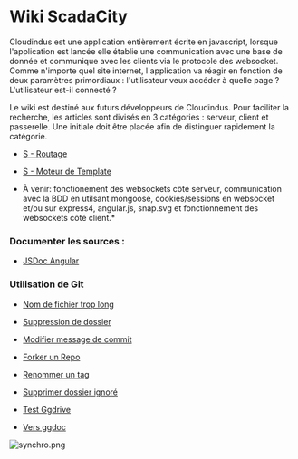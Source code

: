 # Wiki ScadaCity #

Cloudindus est une application entièrement écrite en javascript, lorsque l'application est lancée elle établie une communication avec une base de donnée et communique avec les clients via le protocole des websocket. Comme n'importe quel site internet, l'application va réagir en fonction de deux paramètres primordiaux : l'utilisateur veux accéder à quelle page ? L'utilisateur est-il connecté ?

Le wiki est destiné aux futurs développeurs de Cloudindus. Pour faciliter la recherche, les articles sont divisés en 3 catégories : serveur, client et passerelle. Une initiale doit être placée afin de distinguer rapidement la catégorie. 

* [S - Routage](S%20-%20Routage)
* [S - Moteur de Template](S%20-%20Moteur%20de%20template)

* À venir: fonctionement des websockets côté serveur, communication avec la BDD en utilsant mongoose, cookies/sessions en websocket et/ou sur express4, angular.js, snap.svg et fonctionnement des websockets côté client.*

### Documenter les sources : ###
* [JSDoc Angular](JSDoc%20Angular)

### Utilisation de Git ###
* [Nom de fichier trop long](Git%20Long%20Paths)
* [Suppression de dossier](Git%20Remove%20Folder)
* [Modifier message de commit](Git%20Amend%20Commit%20Message)
* [Forker un Repo](http://christopheducamp.com/2013/12/16/forker-un-repo-github/)
* [Renommer un tag](Git%20Rename%20Tag)
* [Supprimer dossier ignoré](Git%20Supprimer%20dossier%20ignoré)

* [Test Ggdrive](https://drive.google.com/open?id=1XZVk7jaVLYMO96jnMWgMK70n4DMnaujT0E1fuOUfsxc "Vers ggdoc")
* <a href="https://drive.google.com/open?id=1XZVk7jaVLYMO96jnMWgMK70n4DMnaujT0E1fuOUfsxc" target="_blank">Vers ggdoc</a>

![synchro.png](welcome-to-harp.jpg)
